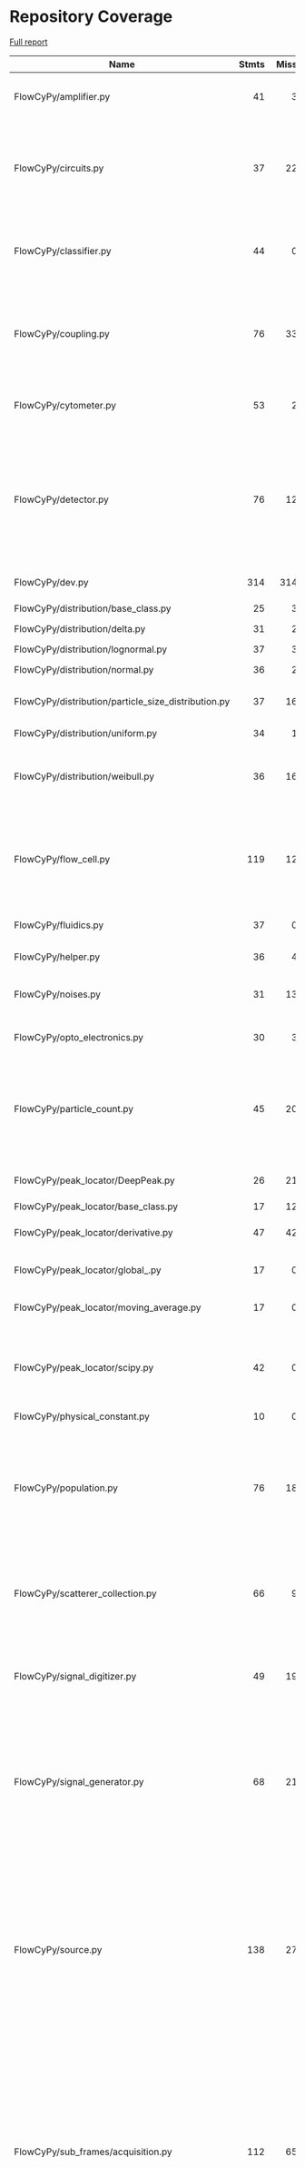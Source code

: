# Repository Coverage

[Full report](https://htmlpreview.github.io/?https://github.com/MartinPdeS/FlowCyPy/blob/python-coverage-comment-action-data/htmlcov/index.html)

| Name                                                  |    Stmts |     Miss |   Branch |   BrPart |   Cover |   Missing |
|------------------------------------------------------ | -------: | -------: | -------: | -------: | ------: | --------: |
| FlowCyPy/amplifier.py                                 |       41 |        3 |        8 |        4 |     86% |67, 73, 131, 134->exit |
| FlowCyPy/circuits.py                                  |       37 |       22 |        0 |        0 |     41% |24-25, 43-45, 63-67, 78-83, 100-104, 115-120 |
| FlowCyPy/classifier.py                                |       44 |        0 |        8 |        4 |     92% |32->35, 74->78, 121->125, 172->176 |
| FlowCyPy/coupling.py                                  |       76 |       33 |       12 |        4 |     53% |62->64, 65, 106->125, 175-176, 217-291 |
| FlowCyPy/cytometer.py                                 |       53 |        2 |       16 |        3 |     93% |120, 140->147, 155 |
| FlowCyPy/detector.py                                  |       76 |       12 |       12 |        6 |     80% |104, 126, 148, 168, 176, 197->201, 286-294, 371, 390, 410 |
| FlowCyPy/dev.py                                       |      314 |      314 |       54 |        0 |      0% |    1-1114 |
| FlowCyPy/distribution/base\_class.py                  |       25 |        3 |        0 |        0 |     88% |32, 36, 65 |
| FlowCyPy/distribution/delta.py                        |       31 |        2 |        2 |        1 |     91% |   74, 104 |
| FlowCyPy/distribution/lognormal.py                    |       37 |        3 |        4 |        2 |     88% |90, 92, 124 |
| FlowCyPy/distribution/normal.py                       |       36 |        2 |        2 |        1 |     92% |   89, 128 |
| FlowCyPy/distribution/particle\_size\_distribution.py |       37 |       16 |        4 |        0 |     51% |86-94, 120-130, 133 |
| FlowCyPy/distribution/uniform.py                      |       34 |        1 |        0 |        0 |     97% |       117 |
| FlowCyPy/distribution/weibull.py                      |       36 |       16 |        2 |        0 |     53% |28, 32, 36, 57-62, 79, 102-112, 115 |
| FlowCyPy/flow\_cell.py                                |      119 |       12 |       24 |        4 |     85% |131-137, 142, 311->314, 376, 382-388 |
| FlowCyPy/fluidics.py                                  |       37 |        0 |        4 |        2 |     95% |92->96, 137->140 |
| FlowCyPy/helper.py                                    |       36 |        4 |       16 |        4 |     85% |28, 59, 63, 67 |
| FlowCyPy/noises.py                                    |       31 |       13 |        6 |        1 |     51% |8-14, 66-68, 79, 83-89 |
| FlowCyPy/opto\_electronics.py                         |       30 |        3 |        8 |        3 |     84% |75, 147, 152 |
| FlowCyPy/particle\_count.py                           |       45 |       20 |       20 |        4 |     51% |31-32, 42, 65-73, 102-105, 111, 116-121, 128 |
| FlowCyPy/peak\_locator/DeepPeak.py                    |       26 |       21 |        0 |        0 |     19% |70-74, 120-153 |
| FlowCyPy/peak\_locator/base\_class.py                 |       17 |       12 |        6 |        0 |     22% |     39-60 |
| FlowCyPy/peak\_locator/derivative.py                  |       47 |       42 |       20 |        0 |      7% |50-54, 84-138 |
| FlowCyPy/peak\_locator/global\_.py                    |       17 |        0 |        6 |        2 |     91% |70->73, 73->exit |
| FlowCyPy/peak\_locator/moving\_average.py             |       17 |        0 |        6 |        2 |     91% |95->98, 98->exit |
| FlowCyPy/peak\_locator/scipy.py                       |       42 |        0 |       10 |        4 |     92% |86->94, 97->104, 111->116, 116->121 |
| FlowCyPy/physical\_constant.py                        |       10 |        0 |        0 |        0 |    100% |           |
| FlowCyPy/population.py                                |       76 |       18 |       18 |        5 |     71% |46-47, 50, 79-80, 83, 145, 227-231, 257, 267, 277, 316-325 |
| FlowCyPy/scatterer\_collection.py                     |       66 |        9 |       24 |        5 |     80% |65, 122, 140, 144, 151-156, 211 |
| FlowCyPy/signal\_digitizer.py                         |       49 |       19 |       10 |        1 |     53% |62, 91-95, 116, 127-132, 138-156 |
| FlowCyPy/signal\_generator.py                         |       68 |       21 |       16 |        5 |     64% |42-45, 70-71, 114, 137, 181, 194-206, 239, 264-278, 313 |
| FlowCyPy/source.py                                    |      138 |       27 |       54 |       16 |     76% |37, 45, 57, 63-69, 77, 89, 92, 97-109, 176, 181, 220, 222, 269, 276, 325, 327, 331, 333, 387, 393 |
| FlowCyPy/sub\_frames/acquisition.py                   |      112 |       65 |       40 |        5 |     38% |36-56, 71, 74, 76->79, 79->85, 81, 99-103, 107, 139-164, 200-216, 227-236, 247, 251, 259-287 |
| FlowCyPy/sub\_frames/base.py                          |        5 |        0 |        0 |        0 |    100% |           |
| FlowCyPy/sub\_frames/classifier.py                    |       15 |        8 |        2 |        0 |     41% |     35-49 |
| FlowCyPy/sub\_frames/peaks.py                         |       74 |       54 |       12 |        0 |     23% |18-24, 42-44, 62-64, 80-81, 99-114, 155-172, 193-218, 243-259 |
| FlowCyPy/sub\_frames/scatterer.py                     |       75 |       54 |       20 |        0 |     22% |23-30, 46-55, 80-99, 126-138, 174-189, 207-222 |
| FlowCyPy/sub\_frames/utils.py                         |       79 |       61 |       26 |        0 |     17% |35-46, 108-133, 159-204, 228-243 |
| FlowCyPy/triggering\_system.py                        |       81 |       60 |       12 |        0 |     23% |18-21, 37-51, 65-96, 129-140, 156-166, 198-209, 226-236, 269-280, 308-325 |
| FlowCyPy/units.py                                     |       26 |        0 |        4 |        0 |    100% |           |
| FlowCyPy/utils.py                                     |       56 |       56 |       14 |        0 |      0% |     1-134 |
|                                             **TOTAL** | **2271** | **1008** |  **502** |   **88** | **52%** |           |


## Setup coverage badge

Below are examples of the badges you can use in your main branch `README` file.

### Direct image

[![Coverage badge](https://raw.githubusercontent.com/MartinPdeS/FlowCyPy/python-coverage-comment-action-data/badge.svg)](https://htmlpreview.github.io/?https://github.com/MartinPdeS/FlowCyPy/blob/python-coverage-comment-action-data/htmlcov/index.html)

This is the one to use if your repository is private or if you don't want to customize anything.

### [Shields.io](https://shields.io) Json Endpoint

[![Coverage badge](https://img.shields.io/endpoint?url=https://raw.githubusercontent.com/MartinPdeS/FlowCyPy/python-coverage-comment-action-data/endpoint.json)](https://htmlpreview.github.io/?https://github.com/MartinPdeS/FlowCyPy/blob/python-coverage-comment-action-data/htmlcov/index.html)

Using this one will allow you to [customize](https://shields.io/endpoint) the look of your badge.
It won't work with private repositories. It won't be refreshed more than once per five minutes.

### [Shields.io](https://shields.io) Dynamic Badge

[![Coverage badge](https://img.shields.io/badge/dynamic/json?color=brightgreen&label=coverage&query=%24.message&url=https%3A%2F%2Fraw.githubusercontent.com%2FMartinPdeS%2FFlowCyPy%2Fpython-coverage-comment-action-data%2Fendpoint.json)](https://htmlpreview.github.io/?https://github.com/MartinPdeS/FlowCyPy/blob/python-coverage-comment-action-data/htmlcov/index.html)

This one will always be the same color. It won't work for private repos. I'm not even sure why we included it.

## What is that?

This branch is part of the
[python-coverage-comment-action](https://github.com/marketplace/actions/python-coverage-comment)
GitHub Action. All the files in this branch are automatically generated and may be
overwritten at any moment.